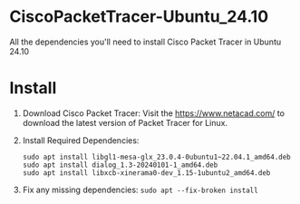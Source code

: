 # CiscoPacketTracer-Ubuntu_24.10
All the dependencies you'll need to install Cisco Packet Tracer in Ubuntu 24.10

# Install

1. Download Cisco Packet Tracer:
   Visit the https://www.netacad.com/ to download the latest version of Packet Tracer for Linux.
2. Install Required Dependencies:

   ```sudo apt update
   sudo apt install libgl1-mesa-glx_23.0.4-0ubuntu1~22.04.1_amd64.deb
   sudo apt install dialog_1.3-20240101-1_amd64.deb
   sudo apt install libxcb-xinerama0-dev_1.15-1ubuntu2_amd64.deb
4. Fix any missing dependencies:
   ```sudo apt --fix-broken install```
   
